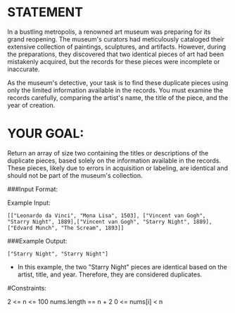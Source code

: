 

# STATEMENT

In a bustling metropolis, a renowned art museum was preparing for its grand reopening. The museum's curators had meticulously cataloged their extensive collection of paintings, sculptures, and artifacts. However, during the preparations, they discovered that two identical pieces of art had been mistakenly acquired, but the records for these pieces were incomplete or inaccurate.

As the museum's detective, your task is to find these duplicate pieces using only the limited information available in the records. You must examine the records carefully, comparing the artist's name, the title of the piece, and the year of creation.

# YOUR GOAL:

Return an array of size two containing the titles or descriptions of the duplicate pieces, based solely on the information available in the records. These pieces, likely due to errors in acquisition or labeling, are identical and should not be part of the museum's collection.

###Input Format:


Example Input:

` [["Leonardo da Vinci", "Mona Lisa", 1503], ["Vincent van Gogh", "Starry Night", 1889],["Vincent van Gogh", "Starry Night", 1889],["Edvard Munch", "The Scream", 1893]] `

###Example Output:

`["Starry Night", "Starry Night"]`


- In this example, the two "Starry Night" pieces are identical based on the artist, title, and year. Therefore, they are considered duplicates.

#Constraints:

2 <= n <= 100
nums.length == n + 2
0 <= nums[i] < n
